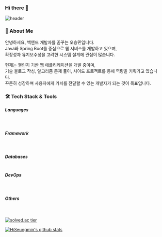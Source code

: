 ### Hi there 👋



![header](https://capsule-render.vercel.app/api?type=waving&text=SeungMin's_World!&height=300&fontSize=70&color=gradient&section=header&animation=fadeIn&fontColor=fffafa)

### 👋 About Me

안녕하세요, 백엔드 개발자를 꿈꾸는 오승민입니다.  
Java와 Spring Boot를 중심으로 웹 서비스를 개발하고 있으며,  
확장성과 유지보수성을 고려한 시스템 설계에 관심이 많습니다.  

현재는 챌린지 기반 웹 애플리케이션을 개발 중이며,  
기술 블로그 작성, 알고리즘 문제 풀이, 사이드 프로젝트를 통해 역량을 키워가고 있습니다.  
꾸준히 성장하며 사용자에게 가치를 전달할 수 있는 개발자가 되는 것이 목표입니다.



### 🛠️ Tech Stack & Tools
##### **Languages**

<p>
  <img alt="" src="https://img.shields.io/badge/Java-b4bdc0?style=flat-round&logo=coffeescript&logoColor=white">
  <img alt="" src="https://img.shields.io/badge/Python-3776AB?style=flat-round&logo=python&logoColor=43bde5">
  <img alt="" src="https://img.shields.io/badge/Javascript-yellow?style=flat-round&logo=javascript&logoColor=black">
</p>

##### **Framework**

<p>
  <img alt="" src="https://img.shields.io/badge/Spring-6DB33F?style=flat-round&logo=spring&logoColor=ffffff">
  <img alt="" src="https://img.shields.io/badge/SpringBoot-6DB33F?style=flat-round&logo=springboot&logoColor=ffffff">
</p>

##### **Databases**

<p>
  <img alt="" src="https://img.shields.io/badge/Mysql-4479A1?style=flat-round&logo=MySQL&logoColor=ffffff">
</p>

##### **DevOps**

<p>
  <img alt="" src="https://img.shields.io/badge/Docker-blue?style=flat-round&logo=docker&logoColor=43bde5">
  <img alt="" src="https://img.shields.io/badge/Jenkins-D24939?style=flat-round&logo=jenkins&logoColor=ffffff">
  <img alt="" src="https://img.shields.io/badge/AWS-009688?style=flat-round&logo=amazon&logoColor=ffffff">
</p>

##### **Others**

<p>
  <img alt="" src="https://img.shields.io/badge/Git-F05032?style=flat-round&logo=git&logoColor=ffffff">
  <img alt="" src="https://img.shields.io/badge/Github-181717?style=flat-round&logo=github&logoColor=ffffff">
  <img alt="" src="https://img.shields.io/badge/Nginx-009639?style=flat-round&logo=nginx&logoColor=ffffff">
</p>

[![solved.ac tier](http://mazassumnida.wtf/api/generate_badge?boj=osmin80)](https://solved.ac/osmin80)  


[![HiSeungmin's github stats](https://github-readme-stats.vercel.app/api?username=HiSeungmin&theme=outrun&show_icons=true)](https://github.com/anuraghazra/github-readme-stats)
